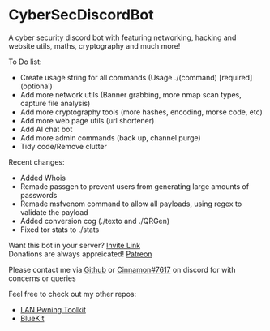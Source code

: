 # CyberSecDiscordBot

A cyber security discord bot with featuring networking, hacking and website utils, maths, cryptography and much more!

To Do list:  
* Create usage string for all commands (Usage ./(command) [required] (optional)
* Add more network utils (Banner grabbing, more nmap scan types, capture file analysis)
* Add more cryptography tools (more hashes, encoding, morse code, etc)
* Add more web page utils (url shortener)
* Add AI chat bot
* Add more admin commands (back up, channel purge)
* Tidy code/Remove clutter

Recent changes:
* Added Whois
* Remade passgen to prevent users from generating large amounts of passwords
* Remade msfvenom command to allow all payloads, using regex to validate the payload
* Added conversion cog (./texto and ./QRGen)
* Fixed tor stats to ./stats

Want this bot in your server? [Invite Link](https://bit.ly/3fGmftl)  
Donations are always appreicated! [Patreon](https://www.patreon.com/cinnamon1212)  
  
Please contact me via [Github](https://github.com/Cinnamon1212/) or [Cinnamon#7617](https://discord.com/users/292382410530750466/) on discord for with concerns or queries

Feel free to check out my other repos:  
* [LAN Pwning Toolkit](https://github.com/Cinnamon1212/LAN_Pwning_Toolkit)
* [BlueKit](https://github.com/Cinnamon1212/BlueKit)
